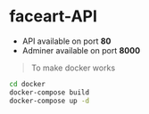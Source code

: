# faceart-API

 - API available on port **80**
 - Adminer available on port **8000**


> To make docker works
```sh
cd docker
docker-compose build
docker-compose up -d
```
